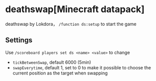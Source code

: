 # deathswap[Minecraft datapack]
deathswap by Lokdora， `/function ds:setup` to start the game

## Settings
Use `/scoreboard players set ds <name> <value>` to change
* `tickBetweenSwap`, default 6000 (5min)
* `swapEverytime`, default 1, set to 0 to make it possible to choose the current position as the target when swapping
